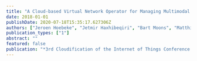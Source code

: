 ```yaml
---
title: "A Cloud-based Virtual Network Operator for Managing Multimodal LPWA Networks and Devices"
date: 2018-01-01
publishDate: 2020-07-18T15:35:17.627306Z
authors: ["Jeroen Hoebeke", "Jetmir Haxhibeqiri", "Bart Moons", "Matthias Van Eeghem", "Jen Rossey", "Abdulkadir Karagaac", "Jeroen Famaey"]
publication_types: ["1"]
abstract: ""
featured: false
publication: "*3rd Cloudification of the Internet of Things Conference (CIoT)*"
---
```


